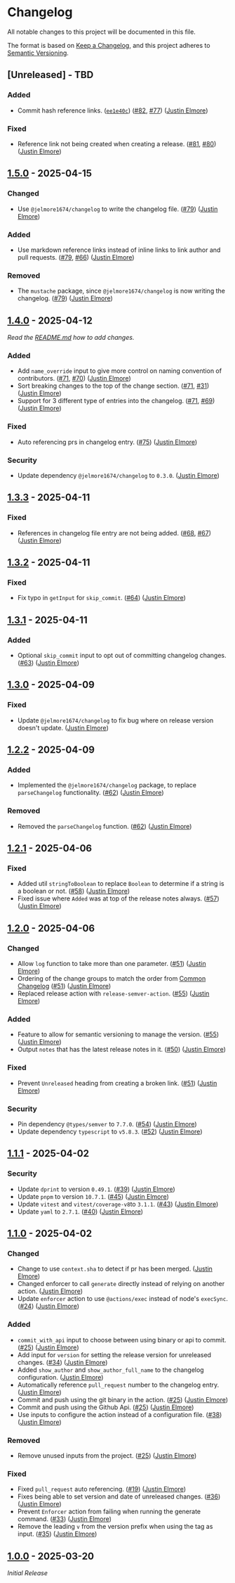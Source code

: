 # Changelog

All notable changes to this project will be documented in this file.

The format is based on [Keep a Changelog](https://keepachangelog.com/en/1.1.0/),
and this project adheres to [Semantic Versioning](https://semver.org/spec/v2.0.0.html).

## [Unreleased] - TBD

### Added

- Commit hash reference links. ([`ee1e40c`]) ([#82], [#77]) ([Justin Elmore])

### Fixed

- Reference link not being created when creating a release. ([#81], [#80]) ([Justin Elmore])

## [1.5.0] - 2025-04-15

### Changed

- Use `@jelmore1674/changelog` to write the changelog file. ([#79]) ([Justin Elmore])

### Added

- Use markdown reference links instead of inline links to link author and pull requests. ([#79], [#66]) ([Justin Elmore])

### Removed

- The `mustache` package, since `@jelmore1674/changelog` is now writing the changelog. ([#79]) ([Justin Elmore])

## [1.4.0] - 2025-04-12

_Read the [README.md](./README.md#complex-example) how to add changes._

### Added

- Add `name_override` input to give more control on naming convention of contributors. ([#71](https://github.com/jelmore1674/build-changelog/pull/71), [#70](https://github.com/jelmore1674/build-changelog/issues/70)) ([Justin Elmore](https://github.com/jelmore1674))
- Sort breaking changes to the top of the change section. ([#71](https://github.com/jelmore1674/build-changelog/pull/71), [#31](https://github.com/jelmore1674/build-changelog/issues/31)) ([Justin Elmore](https://github.com/jelmore1674))
- Support for 3 different type of entries into the changelog. ([#71](https://github.com/jelmore1674/build-changelog/pull/71), [#69](https://github.com/jelmore1674/build-changelog/issues/69)) ([Justin Elmore](https://github.com/jelmore1674))

### Fixed

- Auto referencing prs in changelog entry. ([#75](https://github.com/jelmore1674/build-changelog/pull/75)) ([Justin Elmore](https://github.com/jelmore1674))

### Security

- Update dependency `@jelmore1674/changelog` to `0.3.0`. ([Justin Elmore](https://github.com/jelmore1674))

## [1.3.3] - 2025-04-11

### Fixed

- References in changelog file entry are not being added. ([#68](https://github.com/jelmore1674/build-changelog/pull/68), [#67](https://github.com/jelmore1674/build-changelog/issues/67)) ([Justin Elmore](https://github.com/jelmore1674))

## [1.3.2] - 2025-04-11

### Fixed

- Fix typo in `getInput` for `skip_commit`. ([#64](https://github.com/jelmore1674/build-changelog/pull/64)) ([Justin Elmore](https://github.com/jelmore1674))

## [1.3.1] - 2025-04-11

### Added

- Optional `skip_commit` input to opt out of committing changelog changes. ([#63](https://github.com/jelmore1674/build-changelog/pull/63)) ([Justin Elmore](https://github.com/jelmore1674))

## [1.3.0] - 2025-04-09

### Fixed

- Update `@jelmore1674/changelog` to fix bug where on release version doesn't update. ([Justin Elmore](https://github.com/jelmore1674))

## [1.2.2] - 2025-04-09

### Added

- Implemented the `@jelmore1674/changelog` package, to replace `parseChangelog` functionality. ([#62](https://github.com/jelmore1674/build-changelog/pull/62)) ([Justin Elmore](https://github.com/jelmore1674))

### Removed

- Removed the `parseChangelog` function. ([#62](https://github.com/jelmore1674/build-changelog/pull/62)) ([Justin Elmore](https://github.com/jelmore1674))

## [1.2.1] - 2025-04-06

### Fixed

- Added util `stringToBoolean` to replace `Boolean` to determine if a string is a boolean or not. ([#58](https://github.com/jelmore1674/build-changelog/pull/58)) ([Justin Elmore](https://github.com/jelmore1674))
- Fixed issue where `Added` was at top of the release notes always. ([#57](https://github.com/jelmore1674/build-changelog/pull/57)) ([Justin Elmore](https://github.com/jelmore1674))

## [1.2.0] - 2025-04-06

### Changed

- Allow `log` function to take more than one parameter. ([#51](https://github.com/jelmore1674/build-changelog/pull/51)) ([Justin Elmore](https://github.com/jelmore1674))
- Ordering of the change groups to match the order from [Common Changelog](https://common-changelog.org/#24-change-group) ([#51](https://github.com/jelmore1674/build-changelog/pull/51)) ([Justin Elmore](https://github.com/jelmore1674))
- Replaced release action with `release-semver-action`. ([#55](https://github.com/jelmore1674/build-changelog/pull/55)) ([Justin Elmore](https://github.com/jelmore1674))

### Added

- Feature to allow for semantic versioning to manage the version. ([#55](https://github.com/jelmore1674/build-changelog/pull/55)) ([Justin Elmore](https://github.com/jelmore1674))
- Output `notes` that has the latest release notes in it. ([#50](https://github.com/jelmore1674/build-changelog/pull/50)) ([Justin Elmore](https://github.com/jelmore1674))

### Fixed

- Prevent `Unreleased` heading from creating a broken link. ([#51](https://github.com/jelmore1674/build-changelog/pull/51)) ([Justin Elmore](https://github.com/jelmore1674))

### Security

- Pin dependency `@types/semver` to `7.7.0`. ([#54](https://github.com/jelmore1674/build-changelog/pull/54)) ([Justin Elmore](https://github.com/jelmore1674))
- Update dependency `typescript` to `v5.8.3`. ([#52](https://github.com/jelmore1674/build-changelog/pull/52)) ([Justin Elmore](https://github.com/jelmore1674))

## [1.1.1] - 2025-04-02

### Security

- Update `dprint` to version `0.49.1`. ([#39](https://github.com/jelmore1674/build-changelog/pull/39)) ([Justin Elmore](https://github.com/jelmore1674))
- Update `pnpm` to version `10.7.1`. ([#45](https://github.com/jelmore1674/build-changelog/pull/45)) ([Justin Elmore](https://github.com/jelmore1674))
- Update `vitest` and `vitest/coverage-v8`to `3.1.1`. ([#43](https://github.com/jelmore1674/build-changelog/pull/43)) ([Justin Elmore](https://github.com/jelmore1674))
- Update `yaml` to `2.7.1`. ([#40](https://github.com/jelmore1674/build-changelog/pull/40)) ([Justin Elmore](https://github.com/jelmore1674))

## [1.1.0] - 2025-04-02

### Changed

- Change to use `context.sha` to detect if pr has been merged. ([Justin Elmore](https://github.com/jelmore1674))
- Changed enforcer to call `generate` directly instead of relying on another action. ([Justin Elmore](https://github.com/jelmore1674))
- Update `enforcer` action to use `@actions/exec` instead of node's `execSync`. ([#24](https://github.com/jelmore1674/build-changelog/pull/24)) ([Justin Elmore](https://github.com/jelmore1674))

### Added

- `commit_with_api` input to choose between using binary or api to commit. ([#25](https://github.com/jelmore1674/build-changelog/pull/25)) ([Justin Elmore](https://github.com/jelmore1674))
- Add input for `version` for setting the release version for unreleased changes. ([#34](https://github.com/jelmore1674/build-changelog/pull/34)) ([Justin Elmore](https://github.com/jelmore1674))
- Added `show_author` and `show_author_full_name` to the changelog configuration. ([Justin Elmore](https://github.com/jelmore1674))
- Automatically reference `pull_request` number to the changelog entry. ([Justin Elmore](https://github.com/jelmore1674))
- Commit and push using the git binary in the action. ([#25](https://github.com/jelmore1674/build-changelog/pull/25)) ([Justin Elmore](https://github.com/jelmore1674))
- Commit and push using the Github Api. ([#25](https://github.com/jelmore1674/build-changelog/pull/25)) ([Justin Elmore](https://github.com/jelmore1674))
- Use inputs to configure the action instead of a configuration file. ([#38](https://github.com/jelmore1674/build-changelog/pull/38)) ([Justin Elmore](https://github.com/jelmore1674))

### Removed

- Remove unused inputs from the project. ([#25](https://github.com/jelmore1674/build-changelog/pull/25)) ([Justin Elmore](https://github.com/jelmore1674))

### Fixed

- Fixed `pull_request` auto referencing. ([#19](https://github.com/jelmore1674/build-changelog/pull/19)) ([Justin Elmore](https://github.com/jelmore1674))
- Fixes being able to set version and date of unreleased changes. ([#36](https://github.com/jelmore1674/build-changelog/pull/36)) ([Justin Elmore](https://github.com/jelmore1674))
- Prevent `Enforcer` action from failing when running the generate command. ([#33](https://github.com/jelmore1674/build-changelog/pull/33)) ([Justin Elmore](https://github.com/jelmore1674))
- Remove the leading `v` from the version prefix when using the tag as input. ([#35](https://github.com/jelmore1674/build-changelog/pull/35)) ([Justin Elmore](https://github.com/jelmore1674))

## [1.0.0] - 2025-03-20

_Initial Release_

[1.5.0]: https://github.com/jelmore1674/build-changelog/releases/tag/v1.5.0
[1.4.0]: https://github.com/jelmore1674/build-changelog/releases/tag/v1.4.0
[1.3.3]: https://github.com/jelmore1674/build-changelog/releases/tag/v1.3.3
[1.3.2]: https://github.com/jelmore1674/build-changelog/releases/tag/v1.3.2
[1.3.1]: https://github.com/jelmore1674/build-changelog/releases/tag/v1.3.1
[1.3.0]: https://github.com/jelmore1674/build-changelog/releases/tag/v1.3.0
[1.2.2]: https://github.com/jelmore1674/build-changelog/releases/tag/v1.2.2
[1.2.1]: https://github.com/jelmore1674/build-changelog/releases/tag/v1.2.1
[1.2.0]: https://github.com/jelmore1674/build-changelog/releases/tag/v1.2.0
[1.1.1]: https://github.com/jelmore1674/build-changelog/releases/tag/v1.1.1
[1.1.0]: https://github.com/jelmore1674/build-changelog/releases/tag/v1.1.0
[1.0.0]: https://github.com/jelmore1674/build-changelog/releases/tag/v1.0.0
[#79]: https://github.com/jelmore1674/build-changelog/pull/79
[#66]: https://github.com/jelmore1674/build-changelog/issues/66
[Justin Elmore]: https://github.com/jelmore1674
[#81]: https://github.com/jelmore1674/build-changelog/pull/81
[#80]: https://github.com/jelmore1674/build-changelog/issues/80
[`ee1e40c`]: https://github.com/jelmore1674/build-changelog/commit/ee1e40ce40a53b0a792208afc5bc8b1582e06709
[#82]: https://github.com/jelmore1674/build-changelog/pull/82
[#77]: https://github.com/jelmore1674/build-changelog/issues/77
